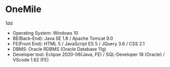 # OneMile
1dd


* Operating System: Windows 10
* BE(Back-End): Java SE 1.8 / Apache Tomcat 9.0
* FE(Front End): HTML 5 / JavaScript ES 5 / JQuery 3.6 / CSS 2.1
* DBMS: Oracle RDBMS (Oracle Database 11g)
* Developer tool: Eclipse 2020-06(Java, FE) / SQL-Developer 18 (Oracle) / VScode 1.62 (FE)
